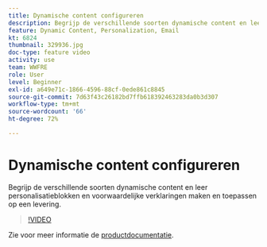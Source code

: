 ```yaml
---
title: Dynamische content configureren
description: Begrijp de verschillende soorten dynamische content en leer personalisatieblokken en voorwaardelijke verklaringen maken en toepassen op een levering.
feature: Dynamic Content, Personalization, Email
kt: 6824
thumbnail: 329936.jpg
doc-type: feature video
activity: use
team: WWFRE
role: User
level: Beginner
exl-id: a649e71c-1866-4596-88cf-0ede861c8845
source-git-commit: 7d63f43c26182bd7ffb618392463283da0b3d307
workflow-type: tm+mt
source-wordcount: '66'
ht-degree: 72%

---
```


# Dynamische content configureren

Begrijp de verschillende soorten dynamische content en leer personalisatieblokken en voorwaardelijke verklaringen maken en toepassen op een levering.

>[!VIDEO](https://video.tv.adobe.com/v/329936?quality=12)

Zie voor meer informatie de [productdocumentatie](https://experienceleague.adobe.com/docs/campaign-classic/using/sending-messages/personalizing-deliveries/conditional-content.html?lang=en).
